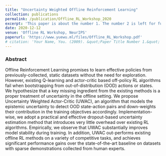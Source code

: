 ```yaml
---
title: "Uncertainty Weighted Offline Reinforcement Learning"
collection: publications
permalink: /publication/Offline_RL_Workshop_2020
excerpt: 'This paper is about the number 1. The number 2 is left for future work.'
date: 2020-12-12
venue: 'Offline RL Workshop, NeurIPS'
paperurl: 'https://www.yuewu.ml/files/Offline_RL_Workshop.pdf'
# citation: 'Your Name, You. (2009). &quot;Paper Title Number 1.&quot; <i>Journal 1</i>. 1(1).'
---
```

<!-- This paper is about the number 1. The number 2 is left for future work. -->
### Abstract
Offline Reinforcement Learning promises to learn effective policies from previously-collected, static datasets without the need for exploration. However, existing Q-learning and actor-critic based off-policy RL algorithms fail when bootstrapping from out-of-distribution (OOD) actions or states. We hypothesize that a key missing ingredient from the existing methods is a proper treatment of uncertainty in the offline setting. We propose Uncertainty Weighted Actor-Critic (UWAC), an algorithm that models the epistemic uncertainty to detect OOD state-action pairs and down-weights their contribution in the training objectives accordingly. Implementation-wise, we adopt a practical and effective dropout-based uncertainty estimation method that introduces very little overhead over existing RL algorithms. Empirically, we observe that UWAC substantially improves model stability during training. In addition, UWAC out-performs existing offline RL methods on a variety of competitive tasks, and achieves significant performance gains over the state-of-the-art baseline on datasets with sparse demonstrations collected from human experts.

<!-- [Download paper here](https://yuewu.ml/files/Offline_RL_Workshop.pdf) -->
